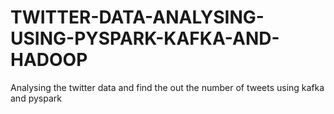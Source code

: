 # TWITTER-DATA-ANALYSING-USING-PYSPARK-KAFKA-AND-HADOOP
Analysing the twitter data and find the out the number of tweets using kafka and pyspark
